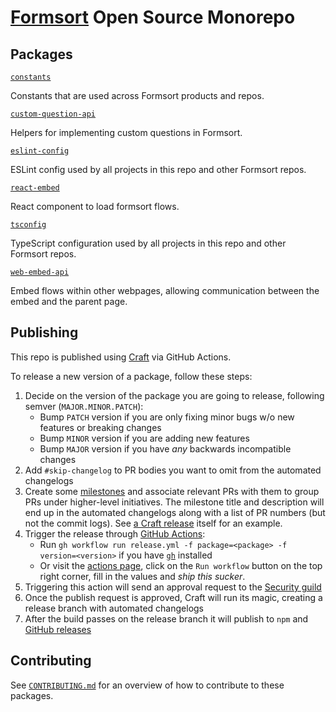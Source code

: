 # [Formsort](https://formsort.com) Open Source Monorepo

## Packages

[`constants`](/packages/constants)

Constants that are used across Formsort products and repos.

[`custom-question-api`](/packages/custom-question-api)

Helpers for implementing custom questions in Formsort.

[`eslint-config`](/packages/eslint-config)

ESLint config used by all projects in this repo and other Formsort repos.

[`react-embed`](/packages/react-embed)

React component to load formsort flows.

[`tsconfig`](/package/tsconfig)

TypeScript configuration used by all projects in this repo and other Formsort repos.

[`web-embed-api`](/packages/web-embed-api)

Embed flows within other webpages, allowing communication between the embed and the parent page.

## Publishing

This repo is published using [Craft](https://github.com/getsentry/craft) via GitHub Actions.

To release a new version of a package, follow these steps:

1. Decide on the version of the package you are going to release, following semver (`MAJOR.MINOR.PATCH`):
   - Bump `PATCH` version if you are only fixing minor bugs w/o new features or breaking changes
   - Bump `MINOR` version if you are adding new features
   - Bump `MAJOR` version if you have _any_ backwards incompatible changes
1. Add `#skip-changelog` to PR bodies you want to omit from the automated changelogs
1. Create some [milestones](https://github.com/formsort/oss/milestones) and associate relevant PRs with them
   to group PRs under higher-level initiatives. The milestone title and description will end up in the automated
   changelogs along with a list of PR numbers (but not the commit logs).
   See [a Craft release](https://github.com/getsentry/craft/releases/tag/0.25.0) itself for an example.
1. Trigger the release through [GitHub Actions](https://github.com/formsort/oss/actions/workflows/release.yml):
   - Run `gh workflow run release.yml -f package=<package> -f version=<version>`
     if you have [`gh`](https://cli.github.com/) installed
   - Or visit the [actions page]((https://github.com/formsort/oss/actions/workflows/release.yml)),
     click on the `Run workflow` button on the top right corner, fill in the values and _ship this sucker_.
1. Triggering this action will send an approval request to the [Security guild](https://github.com/orgs/formsort/teams/security-guild)
1. Once the publish request is approved, Craft will run its magic, creating a release branch with automated changelogs
1. After the build passes on the release branch it will publish to `npm` and [GitHub releases](https://github.com/formsort/oss/releases)

## Contributing

See [`CONTRIBUTING.md`](./CONTRIBUTING.md) for an overview of how to contribute to these packages.
